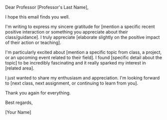 Dear Professor [Professor's Last Name],

I hope this email finds you well.

I'm writing to express my sincere gratitude for [mention a specific recent positive interaction or something you appreciate about their class/guidance]. I truly appreciate [elaborate slightly on the positive impact of their action or teaching].

I'm particularly excited about [mention a specific topic from class, a project, or an upcoming event related to their field]. I found [specific detail about the topic] to be incredibly fascinating and it really sparked my interest in [related area].

I just wanted to share my enthusiasm and appreciation. I'm looking forward to [next class, next assignment, or continuing to learn from you].

Thank you again for everything.

Best regards,

[Your Name]